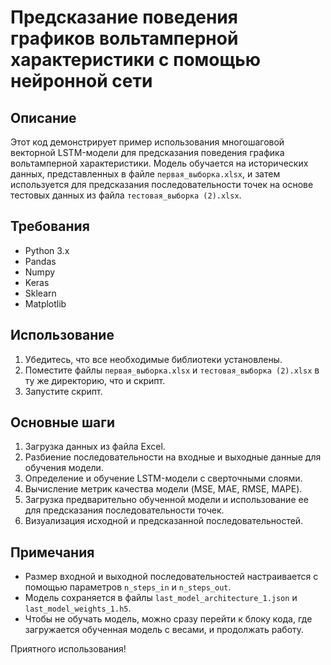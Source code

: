 # Предсказание поведения графиков вольтамперной характеристики с помощью нейронной сети

## Описание
Этот код демонстрирует пример использования многошаговой векторной LSTM-модели для предсказания поведения графика вольтамперной характеристики. Модель обучается на исторических данных, представленных в файле `первая_выборка.xlsx`, и затем используется для предсказания последовательности точек на основе тестовых данных из файла `тестовая_выборка (2).xlsx`.

## Требования
- Python 3.x
- Pandas
- Numpy
- Keras
- Sklearn
- Matplotlib

## Использование
1. Убедитесь, что все необходимые библиотеки установлены.
2. Поместите файлы `первая_выборка.xlsx` и `тестовая_выборка (2).xlsx` в ту же директорию, что и скрипт.
3. Запустите скрипт.

## Основные шаги
1. Загрузка данных из файла Excel.
2. Разбиение последовательности на входные и выходные данные для обучения модели.
3. Определение и обучение LSTM-модели с сверточными слоями.
4. Вычисление метрик качества модели (MSE, MAE, RMSE, MAPE).
5. Загрузка предварительно обученной модели и использование ее для предсказания последовательности точек.
6. Визуализация исходной и предсказанной последовательностей.

## Примечания
- Размер входной и выходной последовательностей настраивается с помощью параметров `n_steps_in` и `n_steps_out`.
- Модель сохраняется в файлы `last_model_architecture_1.json` и `last_model_weights_1.h5`.
- Чтобы не обучать модель, можно сразу перейти к блоку кода, где загружается обученная модель с весами, и продолжать работу.

Приятного использования!
